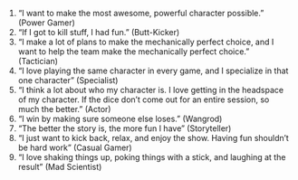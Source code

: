 1. “I want to make the most awesome, powerful character possible.” (Power Gamer)    
2. “If I got to kill stuff, I had fun.” (Butt-Kicker)    
3. “I make a lot of plans to make the mechanically perfect choice, and I want to help the team make the mechanically perfect choice.” (Tactician)    
4. “I love playing the same character in every game, and I specialize in that one character” (Specialist)    
5. “I think a lot about who my character is. I love getting in the headspace of my character. If the dice don’t come out for an entire session, so much the better.” (Actor)    
6. “I win by making sure someone else loses.” (Wangrod)    
7. “The better the story is, the more fun I have” (Storyteller)    
8. “I just want to kick back, relax, and enjoy the show. Having fun shouldn’t be hard work” (Casual Gamer)    
9. “I love shaking things up, poking things with a stick, and laughing at the result” (Mad Scientist)